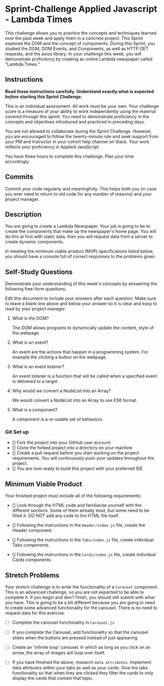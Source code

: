 # Sprint-Challenge Applied Javascript - Lambda Times

This challenge allows you to practice the concepts and techniques learned over the past week and apply them in a concrete project. This Sprint explored the DOM and the concept of components. During this Sprint, you studied the DOM, DOM Events, and Components, as well as HTTP GET requests, and the axios library. In your challenge this week, you will demonstrate proficiency by creating an online Lambda newspaper called "Lambda Times."

## Instructions

**Read these instructions carefully. Understand exactly what is expected _before_ starting this Sprint Challenge.**

This is an individual assessment. All work must be your own. Your challenge score is a measure of your ability to work independently using the material covered through this sprint. You need to demonstrate proficiency in the concepts and objectives introduced and practiced in preceding days.

You are not allowed to collaborate during the Sprint Challenge. However, you are encouraged to follow the twenty-minute rule and seek support from your PM and Instructor in your cohort help channel on Slack. Your work reflects your proficiency in Applied JavaScript.

You have three hours to complete this challenge. Plan your time accordingly.

## Commits

Commit your code regularly and meaningfully. This helps both you (in case you ever need to return to old code for any number of reasons) and your project manager.

## Description

You are going to create a Lambda Newspaper. Your job is going to be to create the components that make up the newspaper's home page. You will do this at first with static data, then you will request data from a server to create dynamic components.

In meeting the minimum viable product (MVP) specifications listed below, you should have a console full of correct responses to the problems given.

## Self-Study Questions

Demonstrate your understanding of this week's concepts by answering the following free-form questions.

Edit this document to include your answers after each question. Make sure to leave a blank line above and below your answer so it is clear and easy to read by your project manager

1. What is the DOM?

    The DOM allows programs to dynamically update the content, style of the webpage.

2. What is an event?

    An event are the actions that happen in a programming system. For example the clicking a button on the webpage.

3. What is an event listener?

    An event listener is a function that will be called when a specified event is delivered to a target.

4. Why would we convert a NodeList into an Array?

    We would convert a NodeList into an Array to use ES6 format.

5. What is a component?

    A component is a re-usable set of behaviors.


### Git Set up

* [] Fork the project into your GitHub user account
* [] Clone the forked project into a directory on your machine
* [] Create a pull request before you start working on the project requirements.  You will continuously push your updates throughout the project.
* [] You are now ready to build this project with your preferred IDE

## Minimum Viable Product

Your finished project must include all of the following requirements:

* [] Look through the HTML code and familiarize yourself with the different sections. Some of them already exist, but some need to be filled it. DO NOT add any code to the HTML file itself.

* [] Following the instructions in the `Header/index.js` file, create the Header component. 

* [] Following the instructions in the `Tabs/index.js` file, create individual Tabs components.

* [] Following the instructions in the `Cards/index.js` file, create individual Cards components.

## Stretch Problems

Your stretch challenge is to write the functionality of a `Carousel` component. This is an advanced challenge, so you are not expected to be able to complete it. If you begin and don't finish, you should still submit with what you have. This is going to be a bit different because you are going to need to create some advanced functionality for the carousel. There is no need to request data for this exercise.

* [ ] Complete the carousel functionality in `Carousel.js`

* [ ] If you complete the Carousel, add functionality so that the carousel slides when the buttons are pressed instead of just appearing.

* [ ] Create an 'infinite loop' carousel. In which as long as you click on an arrow, the array of images will loop over itself.

* [ ] If you have finished the above, research `data attributes`. Implement data attributes within your tabs as well as your cards. Give the tabs functionality so that when they are clicked they filter the cards to only display the cards that contain that topic.
